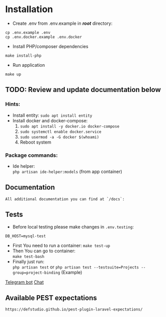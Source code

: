 # Installation

- Create .env from .env.example in ***root*** directory:

```
cp .env.example .env
cp .env.docker.example .env.docker
```

- Install PHP/composer dependencies

```
make install-php
```

- Run application

```
make up
```

## TODO: Review and update documentation below

### Hints:

- Install entity: `` sudo apt install entity ``
- Install docker and docker-compose:
    1. `` sudo apt install -y docker.io docker-compose ``
    2. `` sudo systemctl enable docker.service ``
    3. `` sudo usermod -a -G docker $(whoami) ``
    4. Reboot system

### Package commands:

- Ide helper:  
  ``php artisan ide-helper:models`` (from app container)

## Documentation

```
All additional documentation you can find at `/docs`:
```

## Tests

- Before local testing please make changes in ``.env.testing``:

```
DB_HOST=mysql-test
```

- First You need to run a container:
  ``make test-up``
- Then You can go to container:  
  ``make test-bash``
- Finally just run:  
  ``php artisan test`` or ``php artisan test --testsuite=Projects --group=project-binding`` (Example)

[Telegram bot](/backend/docs/app-docs/TELEGRAM-BOT.md)
[Chat](/backend/docs/app-docs/CHAT.md)

## Available PEST expectations

```
https://defstudio.github.io/pest-plugin-laravel-expectations/
```
